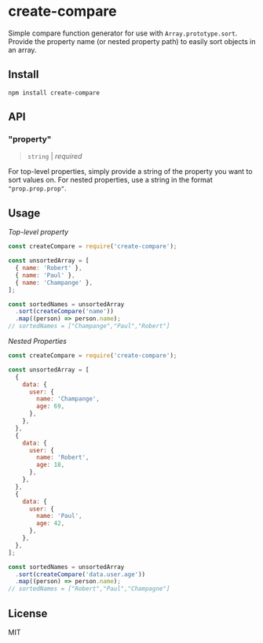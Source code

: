 # create-compare

Simple compare function generator for use with `Array.prototype.sort`. Provide the property name (or nested property path) to easily sort objects in an array.

## Install

```
npm install create-compare
```

## API

### "property"

> `string` | _required_

For top-level properties, simply provide a string of the property you want to sort values on. For nested properties, use a string in the format `"prop.prop.prop"`.

## Usage

<i>Top-level property</i>

```js
const createCompare = require('create-compare');

const unsortedArray = [
  { name: 'Robert' },
  { name: 'Paul' },
  { name: 'Champange' },
];

const sortedNames = unsortedArray
  .sort(createCompare('name'))
  .map((person) => person.name);
// sortedNames = ["Champange","Paul","Robert"]
```

<i>Nested Properties</i>

```js
const createCompare = require('create-compare');

const unsortedArray = [
  {
    data: {
      user: {
        name: 'Champange',
        age: 69,
      },
    },
  },
  {
    data: {
      user: {
        name: 'Robert',
        age: 18,
      },
    },
  },
  {
    data: {
      user: {
        name: 'Paul',
        age: 42,
      },
    },
  },
];

const sortedNames = unsortedArray
  .sort(createCompare('data.user.age'))
  .map((person) => person.name);
// sortedNames = ["Robert","Paul","Champagne"]
```

## License

MIT

